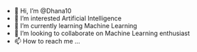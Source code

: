 - 👋 Hi, I’m @Dhana10
- 👀 I’m interested Artificial Intelligence
- 🌱 I’m currently learning Machine Learning   
- 💞️ I’m looking to collaborate on Machine Learning enthusiast
- 📫 How to reach me ...

<!---
Dhana10/Dhana10 is a ✨ special ✨ repository because its `README.md` (this file) appears on your GitHub profile.
You can click the Preview link to take a look at your changes.
--->
